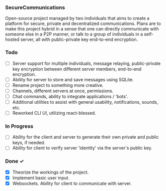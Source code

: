 ### SecureCommunications
Open-source project managed by two individuals that aims to create a platform for secure, private and decentralized communications.
Plans are to make this project hybrid in a sense that one can directly communicate with someone else in a P2P manner, or talk to a group of individuals in a self-hosted server, all with public-private key end-to-end encryption.

### Todo

- [ ] Server support for multiple individuals, message relaying, public-private key encryption between different server members, end-to-end encryption.
- [ ] Ability for server to store and save messages using SQLite.
- [ ] Rename project to something more creative.
- [ ] Channels, different servers at once, permissions.
- [ ] Chat commands, ability to integrate applications / 'bots'.
- [ ] Additional utilities to assist with general usability, notifications, sounds, etc.
- [ ] Reworked CLI UI, utilizing react-blessed.

### In Progress

- [ ] Ability for the client and server to generate their own private and public keys, if needed.
- [ ] Ability for client to verify server 'identity' via the server's public key.

### Done ✓

- [x] Theorize the workings of the project.
- [x] Implement basic user input.
- [x] Websockets. Ability for client to communicate with server.
